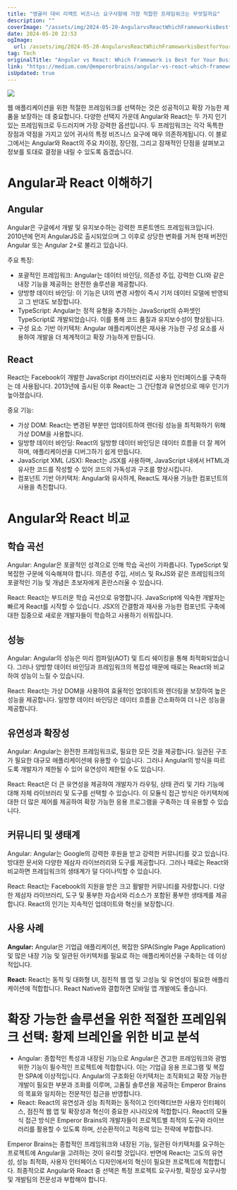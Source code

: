 ```yaml
---
title: "앵귤러 대비 리액트 비즈니스 요구사항에 가장 적합한 프레임워크는 무엇일까요"
description: ""
coverImage: "/assets/img/2024-05-20-AngularvsReactWhichFrameworkisBestforYourBusinessNeeds_0.png"
date: 2024-05-20 22:53
ogImage: 
  url: /assets/img/2024-05-20-AngularvsReactWhichFrameworkisBestforYourBusinessNeeds_0.png
tag: Tech
originalTitle: "Angular vs React: Which Framework is Best for Your Business Needs?"
link: "https://medium.com/@emperorbrains/angular-vs-react-which-framework-is-best-for-your-business-needs-2a7a676e1fcb"
isUpdated: true
---
```





<img src="/assets/img/2024-05-20-AngularvsReactWhichFrameworkisBestforYourBusinessNeeds_0.png" />

웹 애플리케이션을 위한 적절한 프레임워크를 선택하는 것은 성공적이고 확장 가능한 제품을 보장하는 데 중요합니다. 다양한 선택지 가운데 Angular와 React는 두 가지 인기 있는 프레임워크로 두드러지며 가장 강력한 옵션입니다. 두 프레임워크는 각각 독특한 장점과 약점을 가지고 있어 귀사의 특정 비즈니스 요구에 매우 의존하게됩니다. 이 블로그에서는 Angular와 React의 주요 차이점, 장단점, 그리고 잠재적인 단점을 살펴보고 정보를 토대로 결정을 내릴 수 있도록 돕겠습니다.

# Angular과 React 이해하기

## Angular

<div class="content-ad"></div>

Angular은 구글에서 개발 및 유지보수하는 강력한 프론트엔드 프레임워크입니다. 2010년에 먼저 AngularJS로 출시되었으며 그 이후로 상당한 변화를 거쳐 현재 버전인 Angular 또는 Angular 2+로 불리고 있습니다.

주요 특징:

- 포괄적인 프레임워크: Angular는 데이터 바인딩, 의존성 주입, 강력한 CLI와 같은 내장 기능을 제공하는 완전한 솔루션을 제공합니다.
- 양방향 데이터 바인딩: 이 기능은 UI의 변경 사항이 즉시 기저 데이터 모델에 반영되고 그 반대도 보장합니다.
- TypeScript: Angular는 정적 유형을 추가하는 JavaScript의 슈퍼셋인 TypeScript로 개발되었습니다. 이를 통해 코드 품질과 유지보수성이 향상됩니다.
- 구성 요소 기반 아키텍처: Angular 애플리케이션은 재사용 가능한 구성 요소를 사용하여 개발을 더 체계적이고 확장 가능하게 만듭니다.

## React

<div class="content-ad"></div>

React는 Facebook이 개발한 JavaScript 라이브러리로 사용자 인터페이스를 구축하는 데 사용됩니다. 2013년에 출시된 이후 React는 그 간단함과 유연성으로 매우 인기가 높아졌습니다.

중요 기능:

- 가상 DOM: React는 변경된 부분만 업데이트하여 렌더링 성능을 최적화하기 위해 가상 DOM을 사용합니다.
- 일방향 데이터 바인딩: React의 일방향 데이터 바인딩은 데이터 흐름을 더 잘 제어하며, 애플리케이션을 디버그하기 쉽게 만듭니다.
- JavaScript XML (JSX): React는 JSX를 사용하며, JavaScript 내에서 HTML과 유사한 코드를 작성할 수 있어 코드의 가독성과 구조를 향상시킵니다.
- 컴포넌트 기반 아키텍처: Angular와 유사하게, React도 재사용 가능한 컴포넌트의 사용을 촉진합니다.

# Angular와 React 비교

<div class="content-ad"></div>

## 학습 곡선

Angular: Angular은 포괄적인 성격으로 인해 학습 곡선이 가파릅니다. TypeScript 및 복잡한 구문에 익숙해져야 합니다. 의존성 주입, 서비스 및 RxJS와 같은 프레임워크의 포괄적인 기능 및 개념은 초보자에게 혼란스러울 수 있습니다.

React: React는 부드러운 학습 곡선으로 유명합니다. JavaScript에 익숙한 개발자는 빠르게 React를 시작할 수 있습니다. JSX의 간결함과 재사용 가능한 컴포넌트 구축에 대한 집중으로 새로운 개발자들이 학습하고 사용하기 쉬워집니다.

## 성능

<div class="content-ad"></div>

Angular: Angular의 성능은 미리 컴파일(AOT) 및 트리 쉐이킹을 통해 최적화되었습니다. 그러나 양방향 데이터 바인딩과 프레임워크의 복잡성 때문에 때로는 React와 비교하여 성능이 느릴 수 있습니다.

React: React는 가상 DOM을 사용하여 효율적인 업데이트와 렌더링을 보장하여 높은 성능을 제공합니다. 일방향 데이터 바인딩은 데이터 흐름을 간소화하여 더 나은 성능을 제공합니다.

## 유연성과 확장성

Angular: Angular는 완전한 프레임워크로, 필요한 모든 것을 제공합니다. 일관된 구조가 필요한 대규모 애플리케이션에 유용할 수 있습니다. 그러나 Angular의 방식을 따르도록 개발자가 제한될 수 있어 유연성이 제한될 수도 있습니다.

<div class="content-ad"></div>

React: React은 더 큰 유연성을 제공하여 개발자가 라우팅, 상태 관리 및 기타 기능에 대해 자체 라이브러리 및 도구를 선택할 수 있습니다. 이 모듈식 접근 방식은 아키텍처에 대한 더 많은 제어를 제공하여 확장 가능한 응용 프로그램을 구축하는 데 유용할 수 있습니다.

## 커뮤니티 및 생태계

Angular: Angular는 Google의 강력한 후원을 받고 강력한 커뮤니티를 갖고 있습니다. 방대한 문서와 다양한 제삼자 라이브러리와 도구를 제공합니다. 그러나 때로는 React와 비교하면 프레임워크의 생태계가 덜 다이나믹할 수 있습니다.

React: React는 Facebook의 지원을 받은 크고 활발한 커뮤니티를 자랑합니다. 다양한 제삼자 라이브러리, 도구 및 풍부한 자습서와 리소스가 포함된 풍부한 생태계를 제공합니다. React의 인기는 지속적인 업데이트와 혁신을 보장합니다.

<div class="content-ad"></div>

## 사용 사례

**Angular:** Angular은 기업급 애플리케이션, 복잡한 SPA(Single Page Application) 및 많은 내장 기능 및 일관된 아키텍처를 필요로 하는 애플리케이션을 구축하는 데 이상적입니다.

**React:** React는 동적 및 대화형 UI, 점진적 웹 앱 및 고성능 및 유연성이 필요한 애플리케이션에 적합합니다. React Native와 결합하면 모바일 앱 개발에도 좋습니다.

# 확장 가능한 솔루션을 위한 적절한 프레임워크 선택: 황제 브레인을 위한 비교 분석

<div class="content-ad"></div>

- Angular: 종합적인 특성과 내장된 기능으로 Angular은 견고한 프레임워크와 광범위한 기능이 필수적인 프로젝트에 적합합니다. 이는 기업급 응용 프로그램 및 복잡한 SPA에 이상적입니다. Angular의 구조화된 아키텍처는 조직화되고 확장 가능한 개발이 필요한 부분과 조화를 이루며, 고품질 솔루션을 제공하는 Emperor Brains의 목표와 일치하는 전문적인 접근을 반영합니다.
- React: React의 유연성과 성능 최적화는 동적이고 인터랙티브한 사용자 인터페이스, 점진적 웹 앱 및 확장성과 혁신이 중요한 시나리오에 적합합니다. React의 모듈식 접근 방식은 Emperor Brains의 개발자들이 프로젝트별 최적의 도구와 라이브러리를 활용할 수 있도록 하며, 선순환적이고 적응력 있는 전략에 부합합니다.

Emperor Brains는 종합적인 프레임워크와 내장된 기능, 일관된 아키텍처를 요구하는 프로젝트에 Angular을 고려하는 것이 유리할 것입니다. 반면에 React는 고도의 유연성, 성능 최적화, 사용자 인터페이스 디자인에서의 혁신이 필요한 프로젝트에 적합합니다. 최종적으로 Angular와 React 중 선택은 특정 프로젝트 요구사항, 확장성 요구사항 및 개발팀의 전문성과 부합해야 합니다.